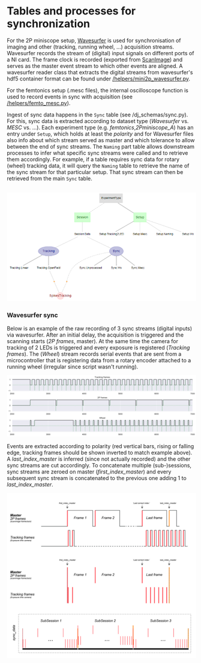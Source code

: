 # Tables and processes for synchronization

For the 2P miniscope setup, [Wavesurfer](http://wavesurfer.janelia.org/) is used for synchronisation of imaging and other (tracking, running wheel, ...) acquisition streams. Wavesurfer records the stream of (digital) input signals on different ports of a NI card. The frame clock is recorded (exported from [ScanImage](http://scanimage.vidriotechnologies.com/display/SIH/ScanImage+Home)) and serves as the master event stream to which other events are aligned. A wavesurfer reader class that extracts the digital streams from wavesurfer's hdf5 container format can be found under [/helpers/mini2p_wavesurfer.py](https://github.com/kavli-ntnu/dj-moser-imaging/blob/master/helpers/mini2p_wavesurfer.py). 

For the femtonics setup (.mesc files), the internal oscilloscope function is used to record events in sync with acquisition (see [/helpers/femto_mesc.py](https://github.com/kavli-ntnu/dj-moser-imaging/blob/master/helpers/femto_mesc.py)).

Ingest of sync data happens in the `Sync` table (see /dj_schemas/sync.py). For this, sync data is extracted according to dataset type (*Wavesurfer* vs. *MESC* vs. ...). Each experiment type (e.g. *femtonics*,*2Pminiscope_A*) has an entry under `Setup`, which holds at least the *polarity* and for Wavesurfer files also info about which stream served as master and which tolerance to allow between the end of sync streams. The `Naming` part table allows downstream processes to infer what specific sync streams were called and to retrieve them accordingly. For example, if a table requires sync data for rotary (wheel) tracking data, it will query the `Naming` table to retrieve the name of the sync stream for that particular setup. That sync stream can then be retrieved from the main `Sync` table. 
 
![Sync Tables Datajoint](static/sync_tables.PNG)
---
### Wavesurfer sync
Below is an example of the raw recording of 3 sync streams (digital inputs) via wavesurfer. After an initial delay, the acquisition is triggered and the scanning starts (*2P frames*, master). At the same time the camera for tracking of 2 LEDs is triggered and every exposure is registered (*Tracking frames*). The (*Wheel*) stream records serial events that are sent from a microcontroller that is registering data from a rotary encoder attached to a running wheel (irregular since script wasn't running). 

![Wavesurfer sync example](static/wavesurfer%20sync%20example.png)

Events are extracted according to polarity (red vertical bars, rising or falling edge, tracking frames should be shown inverted to match example above). A *last_index_master* is inferred (since not actually recorded) and the other sync streams are cut accordingly. To concatenate multiple (sub-)sessions, sync streams are zeroed on master (*first_index_master*)  and every subsequent sync stream is concatenated to the previous one adding 1 to *last_index_master*.

![Wavesurfer ](static/wavesurfer_sync-01.jpg)